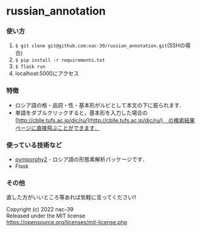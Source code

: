 # russian_annotation

### 使い方
1. ```$ git clone git@github.com:nac-39/russian_annotation.git```(SSHの場合)
1. ```$ pip install -r requirements.txt```
2. ```$ flask run```
3. localhost:5000にアクセス

### 特徴
- ロシア語の格・品詞・性・基本形がルビとして本文の下に振られます．
- 単語をダブルクリックすると，基本形を入力した場合の　[http://cblle.tufs.ac.jp/dic/ru/](http://cblle.tufs.ac.jp/dic/ru/)　の検索結果ページに直接飛ぶことができます．

### 使っている技術など
- [pymporphy2](https://pymorphy2.readthedocs.io/en/stable/index.html) - ロシア語の形態素解析パッケージです．
- Flask
  
### その他
直した方がいいところ等あれば気軽に言ってください!!


Copyright (c) 2022 nac-39  
Released under the MIT license  
https://opensource.org/licenses/mit-license.php
